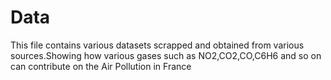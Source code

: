 # Data
This file contains various datasets scrapped and obtained from various sources.Showing how various gases such as NO2,CO2,CO,C6H6 and so on can contribute on the Air Pollution in France
